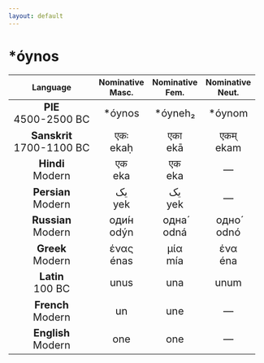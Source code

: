 ```yaml
---
layout: default
---
```

<!---
Text can be **bold**, _italic_, or ~~strikethrough~~.

[Link to another page](./another-page.html)

There should be whitespace between paragraphs.

There should be whitespace between paragraphs. We recommend including a README, or a file with information about your project.
-->

# \*óynos

<style>
td {
  font-size: 20px
}
</style>

| Language | Nominative<br>Masc. | Nominative<br>Fem. | Nominative<br>Neut. |
|:-:|:-:|:-:|:-:|
| **PIE**<br>4500-2500 BC | \*óynos | \*óyneh₂ | \*óynom |
| **Sanskrit**<br>1700-1100 BC  | एकः<br>ekaḥ | एका<br>ekā | एकम्<br>ekam |
| **Hindi**<br>Modern | एक<br>eka | एक<br>eka | — |
| **Persian**<br>Modern | یک<br>yek | یک<br>yek | — |
| **Russian**<br>Modern | оди́н<br>odýn | одна́<br>odná | одно́<br>odnó |
| **Greek**<br>Modern | ένας<br>énas | μία<br>mía | ένα<br>éna |
| **Latin**<br>100 BC | unus | una | unum |
| **French**<br>Modern | un | une | — |
| **English**<br>Modern | one | one | — |
